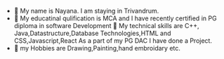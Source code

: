 - 👋 My name is Nayana. I am staying in Trivandrum.
- 👀 My educatinal qulification is MCA  and
    I have recently certified in PG diploma in software Development 
🌱 My technical skills are C++, Java,Datastructure,Database Technologies,HTML and CSS,Javascript,React
    As a part of my PG DAC I have done  a Project.
- 💞️ my Hobbies are Drawing,Painting,hand embroidary etc.
<!---
nayana400/nayana400 is a ✨ special ✨ repository because its `README.md` (this file) appears on your GitHub profile.
You can click the Preview link to take a look at your changes.
--->
